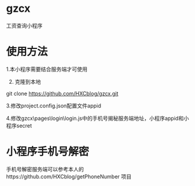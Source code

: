 # gzcx
工资查询小程序

# 使用方法

1.本小程序需要结合服务端才可使用

2. 克隆到本地

git clone https://github.com/HXCblog/gzcx.git

3.修改project.config.json配置文件appid

4.修改gzcx\pages\login\login.js中的手机号揭秘服务端地址，小程序appid和小程序secret

# 小程序手机号解密

手机号解密服务端可以参考本人的https://github.com/HXCblog/getPhoneNumber 项目
